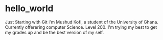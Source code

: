# hello_world
Just Starting with Git
I'm Mushud Kofi, a student of the University of Ghana. Currently offerering computer Science. Level 200.
I'm trying my best to get my grades up and be the best version of my self.
